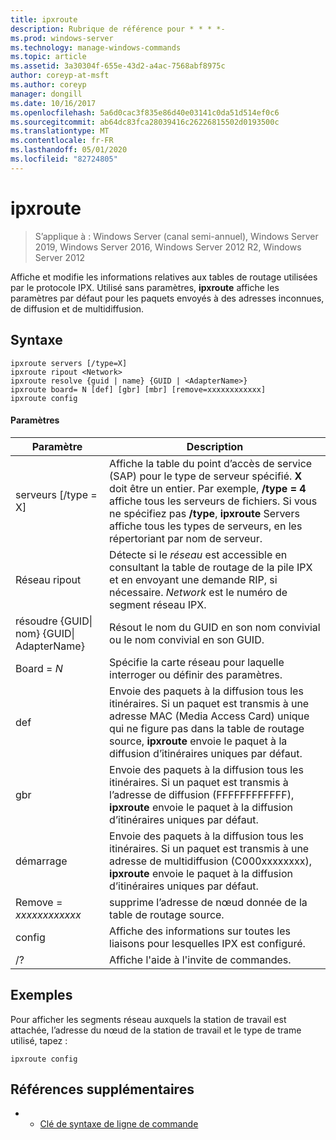 ```yaml
---
title: ipxroute
description: Rubrique de référence pour * * * *-
ms.prod: windows-server
ms.technology: manage-windows-commands
ms.topic: article
ms.assetid: 3a30304f-655e-43d2-a4ac-7568abf8975c
author: coreyp-at-msft
ms.author: coreyp
manager: dongill
ms.date: 10/16/2017
ms.openlocfilehash: 5a6d0cac3f835e86d40e03141c0da51d514ef0c6
ms.sourcegitcommit: ab64dc83fca28039416c26226815502d0193500c
ms.translationtype: MT
ms.contentlocale: fr-FR
ms.lasthandoff: 05/01/2020
ms.locfileid: "82724805"
---
```

# <a name="ipxroute"></a>ipxroute

> S’applique à : Windows Server (canal semi-annuel), Windows Server 2019, Windows Server 2016, Windows Server 2012 R2, Windows Server 2012

Affiche et modifie les informations relatives aux tables de routage utilisées par le protocole IPX. Utilisé sans paramètres, **ipxroute** affiche les paramètres par défaut pour les paquets envoyés à des adresses inconnues, de diffusion et de multidiffusion.   
## <a name="syntax"></a>Syntaxe  
```  
ipxroute servers [/type=X]  
ipxroute ripout <Network>  
ipxroute resolve {guid | name} {GUID | <AdapterName>}  
ipxroute board= N [def] [gbr] [mbr] [remove=xxxxxxxxxxxx]  
ipxroute config  
```  
#### <a name="parameters"></a>Paramètres  
|Paramètre|Description|  
|-------|--------|  
|serveurs [/type = X]|Affiche la table du point d’accès de service (SAP) pour le type de serveur spécifié.  **X** doit être un entier. Par exemple, **/type = 4** affiche tous les serveurs de fichiers. Si vous ne spécifiez pas **/type**, **ipxroute** Servers affiche tous les types de serveurs, en les répertoriant par nom de serveur.|  
|Réseau ripout|Détecte si le *réseau* est accessible en consultant la table de routage de la pile IPX et en envoyant une demande RIP, si nécessaire.  *Network* est le numéro de segment réseau IPX.|  
|résoudre {GUID&#124; nom} {GUID&#124; AdapterName}|Résout le nom du GUID en son nom convivial ou le nom convivial en son GUID.|  
|Board = *N*|Spécifie la carte réseau pour laquelle interroger ou définir des paramètres.|  
|def|Envoie des paquets à la diffusion tous les itinéraires. Si un paquet est transmis à une adresse MAC (Media Access Card) unique qui ne figure pas dans la table de routage source, **ipxroute** envoie le paquet à la diffusion d’itinéraires uniques par défaut.|  
|gbr|Envoie des paquets à la diffusion tous les itinéraires. Si un paquet est transmis à l’adresse de diffusion (FFFFFFFFFFFF), **ipxroute** envoie le paquet à la diffusion d’itinéraires uniques par défaut.|  
|démarrage|Envoie des paquets à la diffusion tous les itinéraires. Si un paquet est transmis à une adresse de multidiffusion (C000xxxxxxxx), **ipxroute** envoie le paquet à la diffusion d’itinéraires uniques par défaut.|  
|Remove = *xxxxxxxxxxxx*|supprime l’adresse de nœud donnée de la table de routage source.|  
|config|Affiche des informations sur toutes les liaisons pour lesquelles IPX est configuré.|  
|/?|Affiche l'aide à l'invite de commandes.|  
## <a name="examples"></a>Exemples  
Pour afficher les segments réseau auxquels la station de travail est attachée, l’adresse du nœud de la station de travail et le type de trame utilisé, tapez :  
```  
ipxroute config  
```  
## <a name="additional-references"></a>Références supplémentaires  
-   - [Clé de syntaxe de ligne de commande](command-line-syntax-key.md)  
